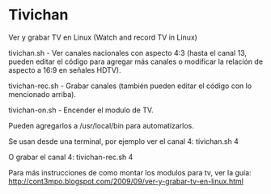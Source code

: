# Tivichan
Ver y grabar TV en Linux (Watch and record TV in Linux)

tivichan.sh - Ver canales nacionales con aspecto 4:3 (hasta el canal 13, pueden editar el código para agregar más canales o modificar la relación de aspecto a 16:9 en señales HDTV).

tivichan-rec.sh - Grabar canales (también pueden editar el código con lo mencionado arriba).

tivichan-on.sh - Encender el modulo de TV.

Pueden agregarlos a /usr/local/bin para automatizarlos. 

Se usan desde una terminal, por ejemplo ver el canal 4: tivichan.sh 4

O grabar el canal 4: tivichan-rec.sh 4

Para más instrucciones de como montar los modulos para tv, ver la guía: http://cont3mpo.blogspot.com/2009/09/ver-y-grabar-tv-en-linux.html
